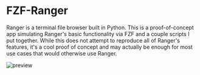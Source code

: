 FZF-Ranger
==========
Ranger is a terminal file browser built in Python. This is a proof-of-concept app simulating Ranger's basic 
functionality via FZF and a couple scripts I put together. While this does not attempt to reproduce all of Ranger's
features, it's a cool proof of concept and may actually be enough for most use cases that would otherwise use Ranger.

![preview](https://raw.githubusercontent.com/atsepkov/fzf-ranger/master/preview.png)
